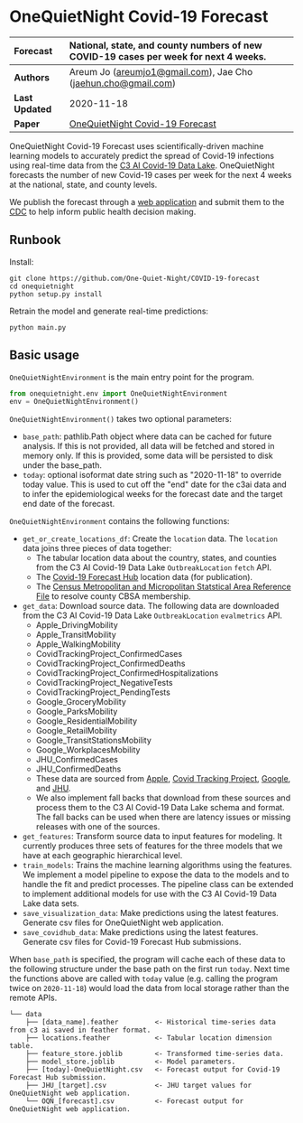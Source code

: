 # OneQuietNight Covid-19 Forecast

| Forecast           | National, state, and county numbers of new COVID-19 cases per week for next 4 weeks. |
:------------------- |:---------------------------------------------------- |
| **Authors**        | Areum Jo (areumjo1@gmail.com), Jae Cho (jaehun.cho@gmail.com) |
| **Last Updated**   | 2020-11-18                                           |
| **Paper**          | [OneQuietNight Covid-19 Forecast](docs/OQN.pdf) |

OneQuietNight Covid-19 Forecast uses scientifically-driven machine learning models to accurately predict the spread of Covid-19 infections using real-time data from the [C3 AI Covid-19 Data Lake](https://c3.ai/customers/covid-19-data-lake/). OneQuietNight forecasts the number of new Covid-19 cases per week for the next 4 weeks at the national, state, and county levels.

We publish the forecast through a [web application](https://one-quiet-night.github.io/vis/) and submit them to the [CDC](https://www.cdc.gov/coronavirus/2019-ncov/covid-data/mathematical-modeling.html) to help inform public health decision making.


## Runbook

Install:
```
git clone https://github.com/One-Quiet-Night/COVID-19-forecast
cd onequietnight
python setup.py install
```

Retrain the model and generate real-time predictions:
```
python main.py
```

## Basic usage

`OneQuietNightEnvironment` is the main entry point for the program.

```python
from onequietnight.env import OneQuietNightEnvironment
env = OneQuietNightEnvironment()
```

`OneQuietNightEnvironment()` takes two optional parameters:
- `base_path`: pathlib.Path object where data can be cached for future analysis. If this is not provided, all data will be fetched and stored in memory only. If this is provided, some data will be persisted to disk under the base_path.
- `today`: optional isoformat date string such as "2020-11-18" to override today value. This is used to cut off the "end" date for the c3ai data and to infer the epidemiological weeks for the forecast date and the target end date of the forecast.


`OneQuietNightEnvironment` contains the following functions:
- `get_or_create_locations_df`: Create the `location` data. The `location` data
joins three pieces of data together:
    - The tabular location data about the country, states, and counties from the C3 AI Covid-19 Data Lake `OutbreakLocation` `fetch` API.
    - The [Covid-19 Forecast Hub](https://github.com/reichlab/covid19-forecast-hub) location data (for publication).
    - The [Census Metropolitan and Micropolitan Statstical Area Reference File](https://www.census.gov/geographies/reference-files/time-series/demo/metro-micro/delineation-files.html) to resolve county CBSA membership.
- `get_data`: Download source data. The following data are downloaded from the C3 AI Covid-19 Data Lake `OutbreakLocation` `evalmetrics` API.
    - Apple_DrivingMobility
    - Apple_TransitMobility
    - Apple_WalkingMobility
    - CovidTrackingProject_ConfirmedCases
    - CovidTrackingProject_ConfirmedDeaths
    - CovidTrackingProject_ConfirmedHospitalizations
    - CovidTrackingProject_NegativeTests
    - CovidTrackingProject_PendingTests
    - Google_GroceryMobility
    - Google_ParksMobility
    - Google_ResidentialMobility
    - Google_RetailMobility
    - Google_TransitStationsMobility
    - Google_WorkplacesMobility
    - JHU_ConfirmedCases
    - JHU_ConfirmedDeaths
    - These data are sourced from [Apple](https://covid19.apple.com/mobility), [Covid Tracking Project](https://covidtracking.com/), [Google](https://www.google.com/covid19/mobility/), and [JHU](https://github.com/CSSEGISandData/COVID-19).
    - We also implement fall backs that download from these sources and process them to the C3 AI Covid-19 Data Lake schema and format. The fall backs can be used when there are latency issues or missing releases with one of the sources.
- `get_features`: Transform source data to input features for modeling. It currently produces three sets of features for the three models that we have at each geographic hierarchical level.
- `train_models`: Trains the machine learning algorithms using the features. We implement a model pipeline to expose the data to the models and to handle the fit and predict processes. The pipeline class can be extended to implement additional models for use with the C3 AI Covid-19 Data Lake data sets.
- `save_visualization_data`: Make predictions using the latest features. Generate csv files for OneQuietNight web application.
- `save_covidhub_data`: Make predictions using the latest features. Generate csv files for Covid-19 Forecast Hub submissions.

When `base_path` is specified, the program will cache each of these data to the following structure under the base path on the first run `today`. Next time the functions above are called with `today` value (e.g. calling the program twice on `2020-11-18`) would load the data from local storage rather than the remote APIs.

```
└── data
    ├── [data_name].feather         <- Historical time-series data from c3 ai saved in feather format.
    ├── locations.feather           <- Tabular location dimension table.
    ├── feature_store.joblib        <- Transformed time-series data.
    ├── model_store.joblib          <- Model parameters.
    ├── [today]-OneQuietNight.csv   <- Forecast output for Covid-19 Forecast Hub submission.
    ├── JHU_[target].csv            <- JHU target values for OneQuietNight web application.
    └── OQN_[forecast].csv          <- Forecast output for OneQuietNight web application.
```
